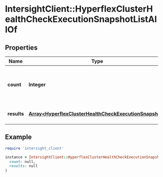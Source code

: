 # IntersightClient::HyperflexClusterHealthCheckExecutionSnapshotListAllOf

## Properties

| Name | Type | Description | Notes |
| ---- | ---- | ----------- | ----- |
| **count** | **Integer** | The total number of &#39;hyperflex.ClusterHealthCheckExecutionSnapshot&#39; resources matching the request, accross all pages. The &#39;Count&#39; attribute is included when the HTTP GET request includes the &#39;$inlinecount&#39; parameter. | [optional] |
| **results** | [**Array&lt;HyperflexClusterHealthCheckExecutionSnapshot&gt;**](HyperflexClusterHealthCheckExecutionSnapshot.md) | The array of &#39;hyperflex.ClusterHealthCheckExecutionSnapshot&#39; resources matching the request. | [optional] |

## Example

```ruby
require 'intersight_client'

instance = IntersightClient::HyperflexClusterHealthCheckExecutionSnapshotListAllOf.new(
  count: null,
  results: null
)
```

